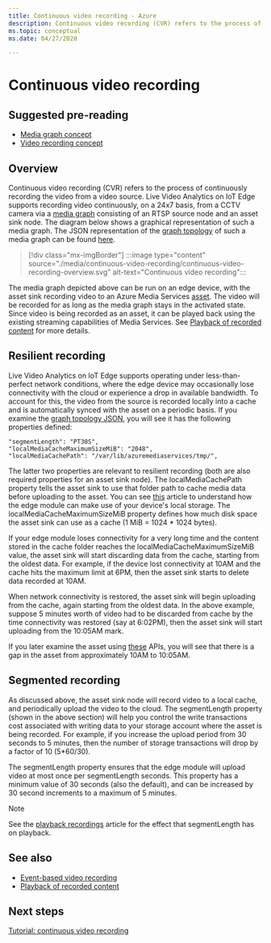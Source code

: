 ```yaml
---
title: Continuous video recording - Azure
description: Continuous video recording (CVR) refers to the process of continuously recording the video from a video source. This topic discusses what CVR is.
ms.topic: conceptual
ms.date: 04/27/2020

---
```

# Continuous video recording  

## Suggested pre-reading  

* [Media graph concept](media-graph-concept.md)
* [Video recording concept](video-recording-concept.md)

## Overview

Continuous video recording (CVR) refers to the process of continuously recording the video from a video source. Live Video Analytics on IoT Edge supports recording video continuously, on a 24x7 basis, from a CCTV camera via a [media graph](media-graph-concept.md) consisting of an RTSP source node and an asset sink node. The diagram below shows a graphical representation of such a media graph. The JSON representation of the [graph topology](media-graph-concept.md?branch=release-preview-media-services-lva#media-graph-topologies-and-instances) of such a media graph can be found [here](https://github.com/Azure/live-video-analytics/tree/master/MediaGraph/topologies/cvr-asset).

> [!div class="mx-imgBorder"]
> :::image type="content" source="./media/continuous-video-recording/continuous-video-recording-overview.svg" alt-text="Continuous video recording":::

The media graph depicted above can be run on an edge device, with the asset sink recording video to an Azure Media Services [asset](terminology.md#asset). The video will be recorded for as long as the media graph stays in the activated state. Since video is being recorded as an asset, it can be played back using the existing streaming capabilities of Media Services. See [Playback of recorded content](video-playback-concept.md) for more details.

## Resilient recording

Live Video Analytics on IoT Edge supports operating under less-than-perfect network conditions, where the edge device may occasionally lose connectivity with the cloud or experience a drop in available bandwidth. To account for this, the video from the source is recorded locally into a cache and is automatically synced with the asset on a periodic basis. If you examine the [graph topology JSON](https://github.com/Azure/live-video-analytics/tree/master/MediaGraph/topologies/cvr-asset/topology.json), you will see it has the following properties defined:

```
"segmentLength": "PT30S",
"localMediaCacheMaximumSizeMiB": "2048",
"localMediaCachePath": "/var/lib/azuremediaservices/tmp/",
```

The latter two properties are relevant to resilient recording (both are also required properties for an asset sink node). The localMediaCachePath property tells the asset sink to use that folder path to cache media data before uploading to the asset. You can see [this](../../iot-edge/how-to-access-host-storage-from-module.md) article to understand how the edge module can make use of your device's local storage. The localMediaCacheMaximumSizeMiB property defines how much disk space the asset sink can use as a cache (1 MiB = 1024 * 1024 bytes). 

If your edge module loses connectivity for a very long time and the content stored in the cache folder reaches the localMediaCacheMaximumSizeMiB value, the asset sink will start discarding data from the cache, starting from the oldest data. For example, if the device lost connectivity at 10AM and the cache hits the maximum limit at 6PM, then the asset sink starts to delete data recorded at 10AM. 

When network connectivity is restored, the asset sink will begin uploading from the cache, again starting from the oldest data. In the above example, suppose 5 minutes worth of video had to be discarded from cache by the time connectivity was restored (say at 6:02PM), then the asset sink will start uploading from the 10:05AM mark.

If you later examine the asset using [these](playback-recordings-how-to.md) APIs, you will see that there is a gap in the asset from approximately 10AM to 10:05AM.

## Segmented recording  

As discussed above, the asset sink node will record video to a local cache, and periodically upload the video to the cloud. The segmentLength property (shown in the above section) will help you control the write transactions cost associated with writing data to your storage account where the asset is being recorded. For example, if you increase the upload period from 30 seconds to 5 minutes, then the number of storage transactions will drop by a factor of 10 (5*60/30).

The segmentLength property ensures that the edge module will upload video at most once per segmentLength seconds. This property has a minimum value of 30 seconds (also the default), and can be increased by 30 second increments to a maximum of 5 minutes.

> [!NOTE]
> See the [playback recordings](playback-recordings-how-to.md) article for the effect that segmentLength has on playback.

## See also

* [Event-based video recording](event-based-video-recording-concept.md)
* [Playback of recorded content](video-playback-concept.md)

## Next steps

[Tutorial: continuous video recording](continuous-video-recording-tutorial.md)
